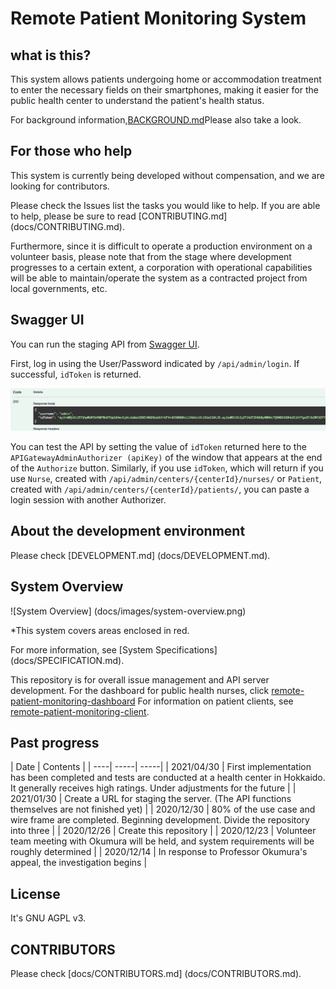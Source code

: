 # Remote Patient Monitoring System

## what is this?

This system allows patients undergoing home or accommodation treatment to enter the necessary fields on their smartphones, making it easier for the public health center to understand the patient's health status.

For background information,[BACKGROUND.md](docs/BACKGROUND.md)Please also take a look.

## For those who help

This system is currently being developed without compensation, and we are looking for contributors.

Please check the Issues list the tasks you would like to help.
If you are able to help, please be sure to read [CONTRIBUTING.md] (docs/CONTRIBUTING.md).

Furthermore, since it is difficult to operate a production environment on a volunteer basis, please note that from the stage where development progresses to a certain extent, a corporation with operational capabilities will be able to maintain/operate the system as a contracted project from local governments, etc.
## Swagger UI
You can run the staging API from [Swagger UI](https://codeforjapan.github.io/remote-patient-monitoring-api/).

First, log in using the User/Password indicated by `/api/admin/login`.
If successful, `idToken` is returned.

![api login](docs/images/loginapi.png)

You can test the API by setting the value of `idToken` returned here to the `APIGatewayAdminAuthorizer (apiKey)` of the window that appears at the end of the `Authorize` button.
Similarly, if you use `idToken`, which will return if you use `Nurse`, created with `/api/admin/centers/{centerId}/nurses/` or `Patient`, created with `/api/admin/centers/{centerId}/patients/`, you can paste a login session with another Authorizer.

## About the development environment

Please check [DEVELOPMENT.md] (docs/DEVELOPMENT.md).

## System Overview

![System Overview] (docs/images/system-overview.png)

*This system covers areas enclosed in red.

For more information, see [System Specifications] (docs/SPECIFICATION.md).

This repository is for overall issue management and API server development.
For the dashboard for public health nurses, click [remote-patient-monitoring-dashboard](https://github.com/codeforjapan/remote-patient-monitoring-dashboard)
For information on patient clients, see [remote-patient-monitoring-client](https://github.com/codeforjapan/remote-patient-monitoring-client).


## Past progress

| Date | Contents |
| ----| -----| -----|
| 2021/04/30 | First implementation has been completed and tests are conducted at a health center in Hokkaido. It generally receives high ratings. Under adjustments for the future |
| 2021/01/30 | Create a URL for staging the server. (The API functions themselves are not finished yet) |
| 2020/12/30 | 80% of the use case and wire frame are completed. Beginning development. Divide the repository into three |
| 2020/12/26 | Create this repository |
| 2020/12/23 | Volunteer team meeting with Okumura will be held, and system requirements will be roughly determined |
| 2020/12/14 | In response to Professor Okumura's appeal, the investigation begins |


## License

It's GNU AGPL v3.

## CONTRIBUTORS
Please check [docs/CONTRIBUTORS.md] (docs/CONTRIBUTORS.md).